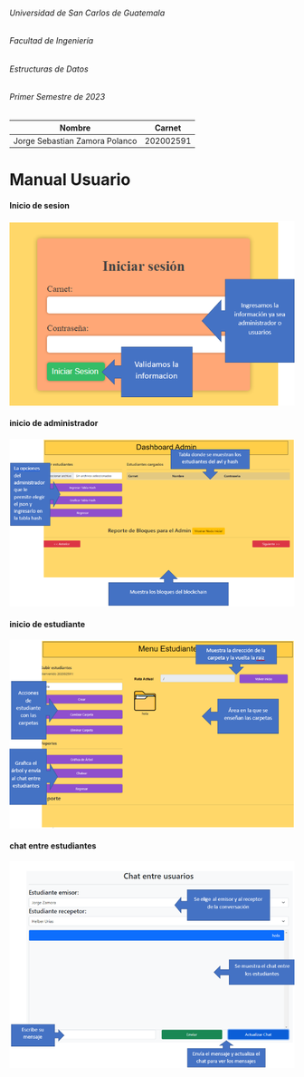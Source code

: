 ###### Universidad de San Carlos de Guatemala
###### Facultad de Ingeniería
###### Estructuras de Datos
###### Primer Semestre de 2023

|Nombre  | Carnet | 
|------------- | -------------|
|Jorge Sebastian Zamora Polanco  | 202002591|

# Manual Usuario

#### Inicio de sesion

![](./imagenes/inicio.png)

#### inicio de administrador

![](./imagenes/admin.png)

#### inicio de estudiante

![](./imagenes/estudiante.png)

#### chat entre estudiantes

![](./imagenes/chat.png)